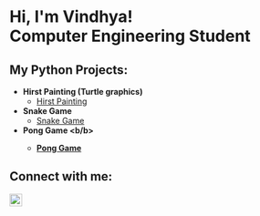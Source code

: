 <h1>Hi, I'm Vindhya! <br/><a>Computer Engineering Student</a></a></h1>

<h2> My Python Projects:</h2>

- <b>Hirst Painting (Turtle graphics) </b>
  - [Hirst Painting](https://github.com/PinkGran/HirstPainting)
- <b>Snake Game </b>
  - [Snake Game](https://github.com/PinkGran/snakegame)
- <b>Pong Game <b/b>
  - [Pong Game](https://github.com/PinkGran/Pong)



<h2>Connect with me:</h2>

<a href="https://www.linkedin.com/in/vindhya-suvarna-54b6b9212/">
  <img align="left" alt="VindhyaSuvarna | LinkedIn" width="22px" src="https://cdn.jsdelivr.net/npm/simple-icons@v3/icons/linkedin.svg" />
</a>


<!--
**joshmadakor1/joshmadakor1** is a ✨ _special_ ✨ repository because its `README.md` (this file) appears on your GitHub profile.

Here are some ideas to get you started:

- 🔭 I’m currently working on ...
- 🌱 I’m currently learning ...
- 👯 I’m looking to collaborate on ...
- 🤔 I’m looking for help with ...
- 💬 Ask me about ...
- 📫 How to reach me: ...
- 😄 Pronouns: ...
- ⚡ Fun fact: ...
-->
